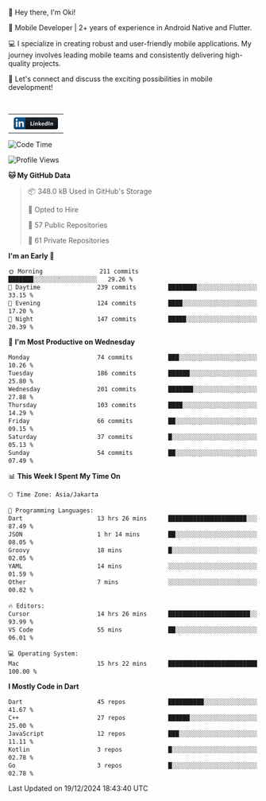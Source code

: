<p>
 👋 Hey there, I'm Oki!

🚀 Mobile Developer | 2+ years of experience in Android Native and Flutter.

💻 I specialize in creating robust and user-friendly mobile applications. My journey involves leading mobile teams and consistently delivering high-quality projects.

🔗 Let's connect and discuss the exciting possibilities in mobile development!

<br>

<table style="border:none; border-collapse:collapse; cellspacing:0; cellpadding:0">
    <tr>
        <td>
           <a href="https://www.linkedin.com/in/oki-6ba305173/" target="_blank">
              <img src="https://github.com/inisialkey/inisialkey/blob/main/assets/linkedin.svg" alt="LinkedIn" style="vertical-align:top; margin:4px" height=24>
          </a>
        </td>
    </tr>
</table>

<!-- <br>

<!--START_SECTION:waka-->
![Code Time](http://img.shields.io/badge/Code%20Time-900%20hrs%2032%20mins-blue)

![Profile Views](http://img.shields.io/badge/Profile%20Views-57-blue)

**🐱 My GitHub Data** 

> 📦 348.0 kB Used in GitHub's Storage 
 > 
> 💼 Opted to Hire
 > 
> 📜 57 Public Repositories 
 > 
> 🔑 61 Private Repositories 
 > 
**I'm an Early 🐤** 

```text
🌞 Morning                211 commits         ███████░░░░░░░░░░░░░░░░░░   29.26 % 
🌆 Daytime                239 commits         ████████░░░░░░░░░░░░░░░░░   33.15 % 
🌃 Evening                124 commits         ████░░░░░░░░░░░░░░░░░░░░░   17.20 % 
🌙 Night                  147 commits         █████░░░░░░░░░░░░░░░░░░░░   20.39 % 
```
📅 **I'm Most Productive on Wednesday** 

```text
Monday                   74 commits          ███░░░░░░░░░░░░░░░░░░░░░░   10.26 % 
Tuesday                  186 commits         ██████░░░░░░░░░░░░░░░░░░░   25.80 % 
Wednesday                201 commits         ███████░░░░░░░░░░░░░░░░░░   27.88 % 
Thursday                 103 commits         ████░░░░░░░░░░░░░░░░░░░░░   14.29 % 
Friday                   66 commits          ██░░░░░░░░░░░░░░░░░░░░░░░   09.15 % 
Saturday                 37 commits          █░░░░░░░░░░░░░░░░░░░░░░░░   05.13 % 
Sunday                   54 commits          ██░░░░░░░░░░░░░░░░░░░░░░░   07.49 % 
```


📊 **This Week I Spent My Time On** 

```text
🕑︎ Time Zone: Asia/Jakarta

💬 Programming Languages: 
Dart                     13 hrs 26 mins      ██████████████████████░░░   87.49 % 
JSON                     1 hr 14 mins        ██░░░░░░░░░░░░░░░░░░░░░░░   08.05 % 
Groovy                   18 mins             █░░░░░░░░░░░░░░░░░░░░░░░░   02.05 % 
YAML                     14 mins             ░░░░░░░░░░░░░░░░░░░░░░░░░   01.59 % 
Other                    7 mins              ░░░░░░░░░░░░░░░░░░░░░░░░░   00.82 % 

🔥 Editors: 
Cursor                   14 hrs 26 mins      ███████████████████████░░   93.99 % 
VS Code                  55 mins             ██░░░░░░░░░░░░░░░░░░░░░░░   06.01 % 

💻 Operating System: 
Mac                      15 hrs 22 mins      █████████████████████████   100.00 % 
```

**I Mostly Code in Dart** 

```text
Dart                     45 repos            ██████████░░░░░░░░░░░░░░░   41.67 % 
C++                      27 repos            ██████░░░░░░░░░░░░░░░░░░░   25.00 % 
JavaScript               12 repos            ███░░░░░░░░░░░░░░░░░░░░░░   11.11 % 
Kotlin                   3 repos             █░░░░░░░░░░░░░░░░░░░░░░░░   02.78 % 
Go                       3 repos             █░░░░░░░░░░░░░░░░░░░░░░░░   02.78 % 
```




 Last Updated on 19/12/2024 18:43:40 UTC
<!--END_SECTION:waka-->